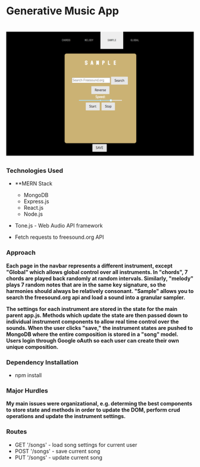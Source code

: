 # Generative Music App
# ![](assets/screenshot.png)

### Technologies Used 

* **MERN Stack
    * MongoDB
    * Express.js
    * React.js
    * Node.js

* Tone.js - Web Audio API framework

* Fetch requests to freesound.org API

### Approach

**Each page in the navbar represents a different instrument, except "Global" which allows global control over all instruments.  In "chords", 7 chords are played back randomly at random intervals.  Similarly, "melody" plays 7 random notes that are in the same key signature, so the harmonies should always be relatively consonant.  "Sample" allows you to search the freesound.org api and load a sound into a granular sampler.**  

**The settings for each instrument are stored in the state for the main parent app.js.  Methods which update the state are then passed down to individual instrument components to allow real time control over the sounds.  When the user clicks "save," the instrument states are pushed to MongoDB where the entire composition is stored in a "song" model.  Users login through Google oAuth so each user can create their own unique composition.**  

### Dependency Installation 

* npm install

### Major Hurdles

**My main issues were organizational, e.g. determing the best components to store state and methods in order to update the DOM, perform crud operations and update the instrument settings.**

### Routes

* GET '/songs' - load song settings for current user
* POST '/songs' - save current song 
* PUT '/songs' - update current song






